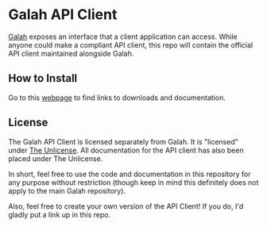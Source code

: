 # Galah API Client

[Galah](/galah-group/galah) exposes an interface that a client application can
access. While anyone could make a compliant API client, this repo will contain
the official API client maintained alongside Galah.

## How to Install

Go to this [webpage](http://galah-group.github.com/galah-apiclient/) to find
links to downloads and documentation.

## License

The Galah API Client is licensed separately from Galah. It is "licensed" under
[The Unlicense](http://www.unlicense.org). All documentation for the API client
has also been placed under The Unlicense.

In short, feel free to use the code and documentation in this repository for any
purpose without restriction (though keep in mind this definitely does not apply
to the main Galah repository).

Also, feel free to create your own version of the API Client! If you do, I'd
gladly put a link up in this repo.
